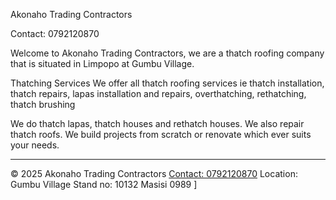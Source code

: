 <Akonaho Trading Contractors>

Akonaho Trading Contractors

Contact: 0792120870

Welcome to Akonaho Trading Contractors, we are a thatch roofing company that is situated in Limpopo at Gumbu Village. 

Thatching Services
We offer all thatch roofing services ie thatch installation, thatch repairs, lapas installation and repairs, overthatching, rethatching, thatch brushing

We do thatch lapas, thatch houses and rethatch houses. We also repair thatch roofs. We build projects from scratch or renovate which ever suits your needs.
<footer>

---

&copy; 2025 Akonaho Trading Contractors [Contact: 0792120870](https://akonahotc.co.za) Location: Gumbu Village Stand no: 10132 Masisi 0989 ]

</footer>
